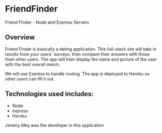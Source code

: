 # FriendFinder
Friend Finder - Node and Express Servers

## Overview

Friend Finder is basically a dating application. This full-stack site will take in results from your users' surveys, then compare their answers with those from other users. The app will then display the name and picture of the user with the best overall match.

We will use Express to handle routing. The app is deployed to Heroku so other users can fill it out.

## Technologies used includes:

* Node
* express
* Heroku

Jeremy Mey was the developer in this application
